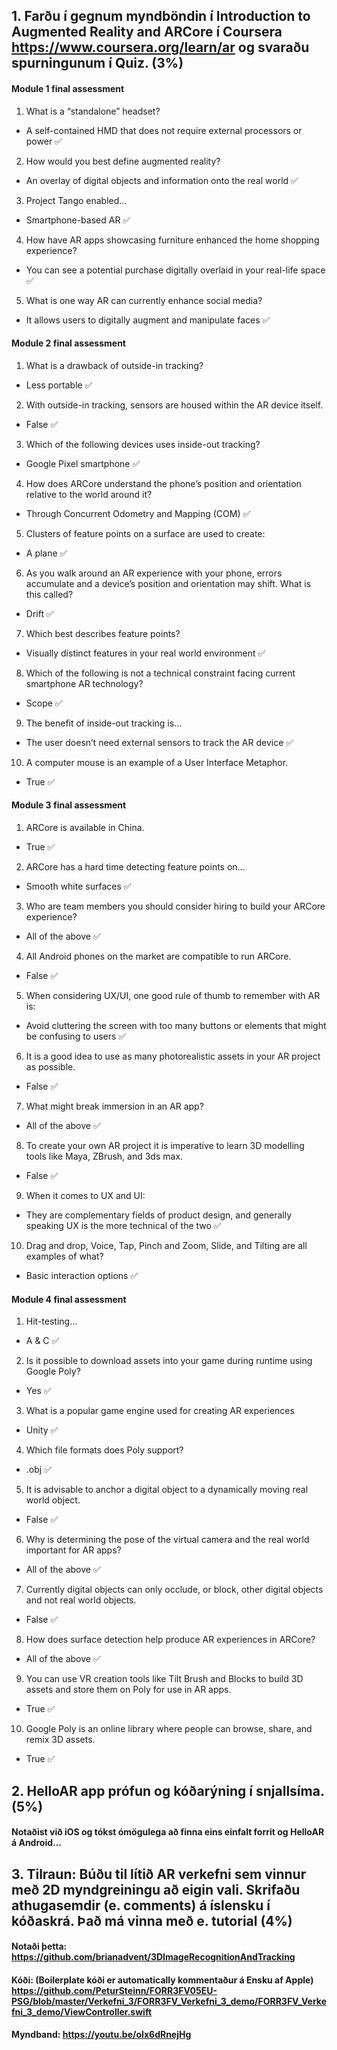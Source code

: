 ## 1. Farðu í gegnum myndböndin í Introduction to Augmented Reality and ARCore í Coursera https://www.coursera.org/learn/ar og svaraðu spurningunum í Quiz. (3%)


#### Module 1 final assessment

1. What is a “standalone” headset?

  * A self-contained HMD that does not require external processors or power ✅

2. How would you best define augmented reality?

  * An overlay of digital objects and information onto the real world ✅

3. Project Tango enabled...

  * Smartphone-based AR ✅

4. How have AR apps showcasing furniture enhanced the home shopping experience?

  * You can see a potential purchase digitally overlaid in your real-life space ✅

5. What is one way AR can currently enhance social media?

  * It allows users to digitally augment and manipulate faces ✅

#### Module 2 final assessment

1. What is a drawback of outside-in tracking?

  * Less portable ✅

2. With outside-in tracking, sensors are housed within the AR device itself.

  * False ✅

3. Which of the following devices uses inside-out tracking?

  * Google Pixel smartphone ✅

4. How does ARCore understand the phone’s position and orientation relative to the world around it?

  * Through Concurrent Odometry and Mapping (COM) ✅

5. Clusters of feature points on a surface are used to create:

  * A plane ✅

6. As you walk around an AR experience with your phone, errors accumulate and a device’s position and orientation may shift. What is this called?

  * Drift ✅

7. Which best describes feature points?

  * Visually distinct features in your real world environment ✅

8. Which of the following is not a technical constraint facing current smartphone AR technology?

  * Scope ✅

9. The benefit of inside-out tracking is…

  * The user doesn’t need external sensors to track the AR device ✅

10. A computer mouse is an example of a User Interface Metaphor.

  * True ✅

#### Module 3 final assessment

1. ARCore is available in China.

  * True ✅

2. ARCore has a hard time detecting feature points on...

  * Smooth white surfaces ✅

3. Who are team members you should consider hiring to build your ARCore experience?

  * All of the above ✅

4. All Android phones on the market are compatible to run ARCore.

  * False ✅

5. When considering UX/UI, one good rule of thumb to remember with AR is:

  * Avoid cluttering the screen with too many buttons or elements that might be confusing to users ✅

6. It is a good idea to use as many photorealistic assets in your AR project as possible.

  * False ✅

7. What might break immersion in an AR app?

  * All of the above ✅

8. To create your own AR project it is imperative to learn 3D modelling tools like Maya, ZBrush, and 3ds max.

  * False ✅

9. When it comes to UX and UI:

  * They are complementary fields of product design, and generally speaking UX is the more technical of the two ✅

10. Drag and drop, Voice, Tap, Pinch and Zoom, Slide, and Tilting are all examples of what?

  * Basic interaction options ✅

#### Module 4 final assessment

1. Hit-testing…

  * A & C ✅

2. Is it possible to download assets into your game during runtime using Google Poly?

  * Yes ✅

3. What is a popular game engine used for creating AR experiences

  * Unity ✅

4. Which file formats does Poly support?

  * .obj ✅

5. It is advisable to anchor a digital object to a dynamically moving real world object.

  * False ✅

6. Why is determining the pose of the virtual camera and the real world important for AR apps?

  * All of the above ✅

7. Currently digital objects can only occlude, or block, other digital objects and not real world objects.

  * False ✅

8. How does surface detection help produce AR experiences in ARCore?

  * All of the above ✅

9. You can use VR creation tools like Tilt Brush and Blocks to build 3D assets and store them on Poly for use in AR apps.

  * True ✅

10. Google Poly is an online library where people can browse, share, and remix 3D assets.

  * True ✅

## 2. HelloAR app prófun og kóðarýning í snjallsíma. (5%)

#### Notaðist við iOS og tókst ómögulega að finna eins einfalt forrit og HelloAR á Android...

## 3. Tilraun: Búðu til lítið AR verkefni sem vinnur með 2D myndgreiningu að eigin vali. Skrifaðu athugasemdir (e. comments) á íslensku í kóðaskrá. Það má vinna með e. tutorial (4%)

#### Notaði þetta: https://github.com/brianadvent/3DImageRecognitionAndTracking

#### Kóði: (Boilerplate kóði er automatically kommentaður á Ensku af Apple) https://github.com/PeturSteinn/FORR3FV05EU-PSG/blob/master/Verkefni_3/FORR3FV_Verkefni_3_demo/FORR3FV_Verkefni_3_demo/ViewController.swift 

#### Myndband: https://youtu.be/oIx6dRnejHg
